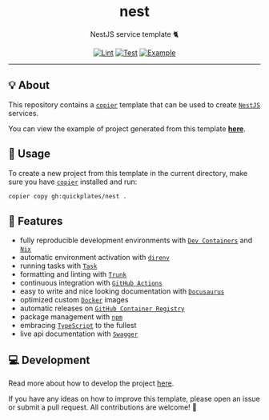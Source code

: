 <h1 align="center">nest</h1>

<div align="center">

NestJS service template 🐈

[![Lint](https://github.com/quickplates/nest/actions/workflows/lint.yaml/badge.svg)](https://github.com/quickplates/nest/actions/workflows/lint.yaml)
[![Test](https://github.com/quickplates/nest/actions/workflows/test.yaml/badge.svg)](https://github.com/quickplates/nest/actions/workflows/test.yaml)
[![Example](https://github.com/quickplates/nest/actions/workflows/example.yaml/badge.svg)](https://github.com/quickplates/nest/actions/workflows/example.yaml)

</div>

---

## 💡 About

This repository contains a [`copier`](https://copier.readthedocs.io) template
that can be used to create [`NestJS`](https://nestjs.com) services.

You can view the example of project generated from this template
[**here**](https://github.com/quickplates/nest-example).

## 📜 Usage

To create a new project from this template in the current directory,
make sure you have [`copier`](https://copier.readthedocs.io) installed and run:

```sh
copier copy gh:quickplates/nest .
```

## 🚀 Features

- fully reproducible development environments with
  [`Dev Containers`](https://code.visualstudio.com/docs/remote/containers)
  and [`Nix`](https://nixos.org)
- automatic environment activation with [`direnv`](https://direnv.net)
- running tasks with [`Task`](https://taskfile.dev)
- formatting and linting with [`Trunk`](https://trunk.io)
- continuous integration with [`GitHub Actions`](https://github.com/features/actions)
- easy to write and nice looking documentation
  with [`Docusaurus`](https://docusaurus.io)
- optimized custom [`Docker`](https://www.docker.com) images
- automatic releases on [`GitHub Container Registry`](https://ghcr.io)
- package management with [`npm`](https://www.npmjs.com)
- embracing [`TypeScript`](https://www.typescriptlang.org) to the fullest
- live api documentation with [`Swagger`](https://swagger.io)

## 💻 Development

Read more about how to develop the project
[here](https://github.com/quickplates/nest/blob/main/CONTRIBUTING.md).

If you have any ideas on how to improve this template,
please open an issue or submit a pull request.
All contributions are welcome! 🤗
